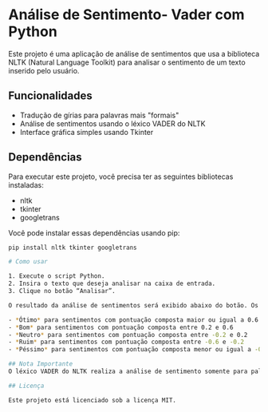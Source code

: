 # Análise de Sentimento- Vader com Python

Este projeto é uma aplicação de análise de sentimentos que usa a biblioteca NLTK (Natural Language Toolkit) para analisar o sentimento de um texto inserido pelo usuário.

## Funcionalidades

* Tradução de gírias para palavras mais "formais"
* Análise de sentimentos usando o léxico VADER do NLTK
* Interface gráfica simples usando Tkinter

## Dependências

Para executar este projeto, você precisa ter as seguintes bibliotecas instaladas:

* nltk
* tkinter
* googletrans

Você pode instalar essas dependências usando pip:

```bash
pip install nltk tkinter googletrans

# Como usar

1. Execute o script Python.
2. Insira o texto que deseja analisar na caixa de entrada.
3. Clique no botão “Analisar”.

O resultado da análise de sentimentos será exibido abaixo do botão. Os resultados possíveis são:

- *Ótimo* para sentimentos com pontuação composta maior ou igual a 0.6
- *Bom* para sentimentos com pontuação composta entre 0.2 e 0.6
- *Neutro* para sentimentos com pontuação composta entre -0.2 e 0.2
- *Ruim* para sentimentos com pontuação composta entre -0.6 e -0.2
- *Péssimo* para sentimentos com pontuação composta menor ou igual a -0.6

## Nota Importante
O léxico VADER do NLTK realiza a análise de sentimento somente para palavras em inglês. Devido a isso, precisamos traduzir as palavras que recebemos. No entanto, devido a problemas de traduções, é necessário também tratar palavras que possam ter um significado diferente ao realizar uma tradução direta do português para a língua inglesa. Além disso, é possível inserir novas palavras para treinamento do algoritmo, sendo possível informar o seu valor entre o intervalo de -4, para uma palavra péssima, e 4 para uma ótima palavra.

## Licença

Este projeto está licenciado sob a licença MIT.